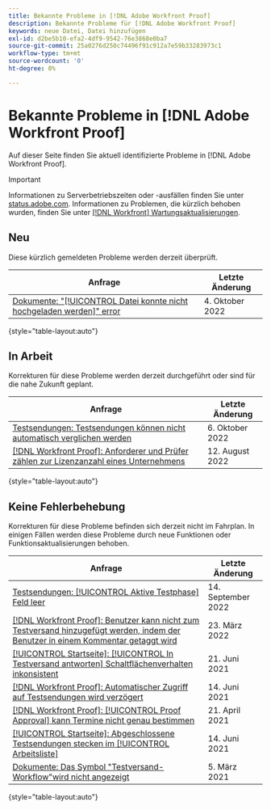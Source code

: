 ```yaml
---
title: Bekannte Probleme in [!DNL Adobe Workfront Proof]
description: Bekannte Probleme für [!DNL Adobe Workfront Proof]
keywords: neue Datei, Datei hinzufügen
exl-id: d2be5b10-efa2-4df9-9542-76e3868e0ba7
source-git-commit: 25a0276d250c74496f91c912a7e59b33283973c1
workflow-type: tm+mt
source-wordcount: '0'
ht-degree: 0%

---
```


# Bekannte Probleme in [!DNL Adobe Workfront Proof]

Auf dieser Seite finden Sie aktuell identifizierte Probleme in [!DNL Adobe Workfront Proof].

>[!IMPORTANT]
>
>Informationen zu Serverbetriebszeiten oder -ausfällen finden Sie unter [status.adobe.com](https://status.adobe.com). Informationen zu Problemen, die kürzlich behoben wurden, finden Sie unter [[!DNL Workfront] Wartungsaktualisierungen](../maintenance/current-updates.md).

## Neu

Diese kürzlich gemeldeten Probleme werden derzeit überprüft.

| **Anfrage** | **Letzte Änderung** |
| -----------------------------------------------------------------| ----------------- |
| [Dokumente: &quot;[!UICONTROL Datei konnte nicht hochgeladen werden]&quot; error](known-issues-workfront/wf-documents-failed-to-upload-file.md) | 4. Oktober 2022 |

{style=&quot;table-layout:auto&quot;}

## In Arbeit

Korrekturen für diese Probleme werden derzeit durchgeführt oder sind für die nahe Zukunft geplant.

| **Anfrage** | **Letzte Änderung** |
| -----------------------------------------------------------------| ----------------- |
| [Testsendungen: Testsendungen können nicht automatisch verglichen werden](known-issues-workfront/wf-proofs-cannot-auto-compare.md) | 6. Oktober 2022 |
| [[!DNL Workfront Proof]: Anforderer und Prüfer zählen zur Lizenzanzahl eines Unternehmens](known-issues-workfront-proof/proof-requestor-reviewer-count-as-licenses.md) | 12. August 2022 |

{style=&quot;table-layout:auto&quot;}

## Keine Fehlerbehebung

Korrekturen für diese Probleme befinden sich derzeit nicht im Fahrplan. In einigen Fällen werden diese Probleme durch neue Funktionen oder Funktionsaktualisierungen behoben.

| **Anfrage** | **Letzte Änderung** |
| -----------------------------------------------------------------| ----------------- |
| [Testsendungen: [!UICONTROL Aktive Testphase] Feld leer](known-issues-workfront/wf-documents-stages-do-not-populate-on-proof.md) | 14. September 2022 |
| [[!DNL Workfront Proof]: Benutzer kann nicht zum Testversand hinzugefügt werden, indem der Benutzer in einem Kommentar getaggt wird](known-issues-workfront-proof/cannot-add-user-to-proof.md) | 23. März 2022 |
| [[!UICONTROL Startseite]: [!UICONTROL In Testversand antworten] Schaltflächenverhalten inkonsistent](known-issues-workfront-proof/reply-in-proof-button-behavior-is-inconsistent.md) | 21. Juni 2021 |
| [[!DNL Workfront Proof]: Automatischer Zugriff auf Testsendungen wird verzögert](known-issues-workfront-proof/automatic-access-to-proofs-are-delayed.md) | 14. Juni 2021 |
| [[!DNL Workfront Proof]: [!UICONTROL Proof Approval] kann Termine nicht genau bestimmen](known-issues-workfront-proof/proof-approval-report-cant-accurately-determine-deadlines.md) | 21. April 2021 |
| [[!UICONTROL Startseite]: Abgeschlossene Testsendungen stecken im [!UICONTROL Arbeitsliste]](known-issues-workfront-proof/completed-proofs-stuck-in-the-work-list.md) | 14. Juni 2021 |
| [Dokumente: Das Symbol &quot;Testversand-Workflow&quot;wird nicht angezeigt](known-issues-workfront-proof/proof-workflow-icon-is-not-displaying.md) | 5. März 2021 |

{style=&quot;table-layout:auto&quot;}

